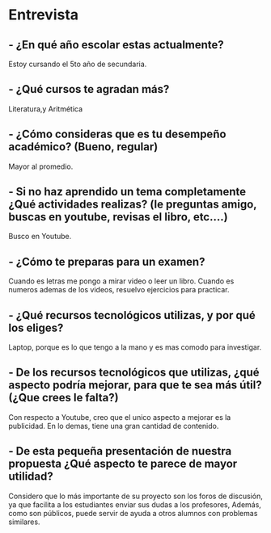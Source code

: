 
# Entrevista

## - ¿En qué año escolar estas actualmente?

Estoy cursando el 5to año de secundaria.

## - ¿Qué cursos te agradan más?

Literatura,y Aritmética

## - ¿Cómo consideras que es tu desempeño académico? (Bueno, regular)

Mayor al promedio.

## - Si no haz aprendido un tema completamente ¿Qué actividades realizas? (le preguntas amigo, buscas en youtube, revisas el libro, etc….) 

Busco en Youtube.

## - ¿Cómo te preparas para un examen?

Cuando es letras me pongo a mirar video o leer un libro. Cuando es numeros ademas de los videos, resuelvo ejercicios para practicar.

## - ¿Qué recursos tecnológicos utilizas, y por qué los eliges?

Laptop, porque es lo que tengo a la mano y es mas comodo para investigar.

## - De los recursos tecnológicos que utilizas, ¿qué aspecto podría mejorar, para que te sea más útil? (¿Que crees le falta?)

Con respecto a Youtube, creo que el unico aspecto a mejorar es la publicidad. En lo demas, tiene una gran cantidad de contenido.

## - De esta pequeña presentación de nuestra propuesta ¿Qué aspecto te parece de mayor utilidad?

Considero que lo más importante de su proyecto son los foros de discusión, ya que facilita a los estudiantes enviar sus dudas a los profesores, Además, como son públicos, puede servir de ayuda a otros alumnos con problemas similares.
